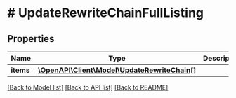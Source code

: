 # # UpdateRewriteChainFullListing

## Properties

Name | Type | Description | Notes
------------ | ------------- | ------------- | -------------
**items** | [**\OpenAPI\Client\Model\UpdateRewriteChain[]**](UpdateRewriteChain.md) |  |

[[Back to Model list]](../../README.md#models) [[Back to API list]](../../README.md#endpoints) [[Back to README]](../../README.md)
